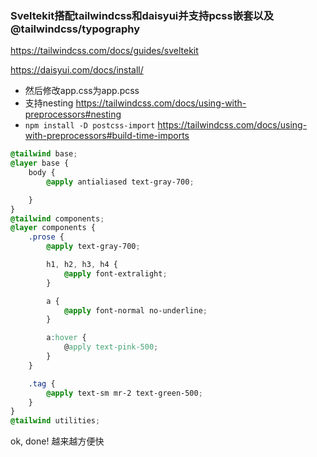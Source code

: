 ### Sveltekit搭配tailwindcss和daisyui并支持pcss嵌套以及@tailwindcss/typography

https://tailwindcss.com/docs/guides/sveltekit

https://daisyui.com/docs/install/

* 然后修改app.css为app.pcss
* 支持nesting https://tailwindcss.com/docs/using-with-preprocessors#nesting
* `npm install -D postcss-import` https://tailwindcss.com/docs/using-with-preprocessors#build-time-imports

```css
@tailwind base;
@layer base {
    body {
        @apply antialiased text-gray-700;

    }
}
@tailwind components;
@layer components {
    .prose {
        @apply text-gray-700;

        h1, h2, h3, h4 {
            @apply font-extralight;
        }

        a {
            @apply font-normal no-underline;
        }

        a:hover {
            @apply text-pink-500;
        }
    }

    .tag {
        @apply text-sm mr-2 text-green-500;
    }
}
@tailwind utilities;

```

ok, done! 越来越方便快

